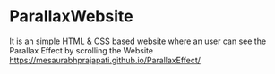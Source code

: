 # ParallaxWebsite
It is an simple HTML &amp; CSS based website where an user can see the Parallax Effect by scrolling the Website
https://mesaurabhprajapati.github.io/ParallaxEffect/
